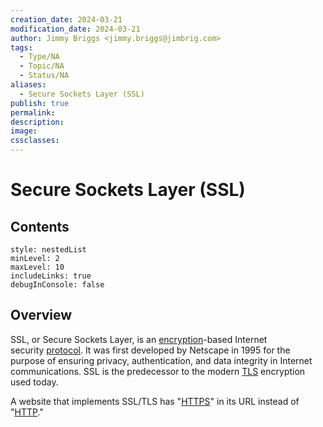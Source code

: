 ```yaml
---
creation_date: 2024-03-21
modification_date: 2024-03-21
author: Jimmy Briggs <jimmy.briggs@jimbrig.com>
tags:
  - Type/NA
  - Topic/NA
  - Status/NA
aliases:
  - Secure Sockets Layer (SSL)
publish: true
permalink:
description:
image:
cssclasses:
---
```



# Secure Sockets Layer (SSL)

## Contents

```table-of-contents
style: nestedList
minLevel: 2
maxLevel: 10
includeLinks: true
debugInConsole: false
```

## Overview

SSL, or Secure Sockets Layer, is an [encryption](https://www.cloudflare.com/learning/ssl/what-is-encryption/)-based Internet security [protocol](https://www.cloudflare.com/learning/network-layer/what-is-a-protocol/). It was first developed by Netscape in 1995 for the purpose of ensuring privacy, authentication, and data integrity in Internet communications. SSL is the predecessor to the modern [TLS](https://www.cloudflare.com/learning/ssl/transport-layer-security-tls/) encryption used today.

A website that implements SSL/TLS has "[HTTPS](https://www.cloudflare.com/learning/ssl/what-is-https/)" in its URL instead of "[HTTP](https://www.cloudflare.com/learning/ddos/glossary/hypertext-transfer-protocol-http/)."